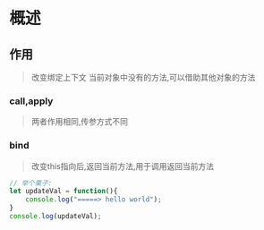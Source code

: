 # 概述

## 作用
> 改变绑定上下文
> 当前对象中没有的方法,可以借助其他对象的方法

### call,apply
> 两者作用相同,传参方式不同

### bind
> 改变this指向后,返回当前方法,用于调用返回当前方法 
```javascript 
// 举个栗子:
let updateVal = function(){
    console.log("=====> hello world");
}
console.log(updateVal);
```